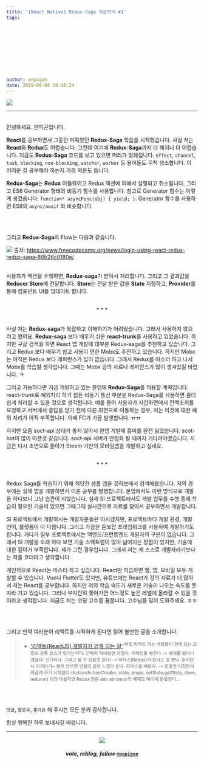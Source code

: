 ```yaml
---
title: '[React Native] Redux-Saga 학습하기 #1'
tags:
  
  
  
  
  
  
  
  
  
  
author: anpigon
date: 2019-08-08 10:48:24
---
```



![](https://files.steempeak.com/file/steempeak/anpigon/TzysIBST-E1848CE185A6E18486E185A9E186A820E1848BE185A5E186B9E18482E185B3E186AB20E18483E185B5E1848CE185A1E1848BE185B5E186AB203.png)

***
<br>안녕하세요. 안피곤입니다.

**React**를 공부하면서 그동안 미뤄왔던 **Redux-Saga** 학습을 시작했습니다. 사실 저는 **React**와 **Redux**도 어렵습니다. 그런데 여기에 **Redux-Saga**까지 더 해지니 더 어렵습니다. 지금도 **Redux-Saga** 코드를 보고 있으면 머리가 멍해집니다.  `effect`, `channel`, `task`, `blocking`, `non-blocking`, `watcher`, `worker` 등 용어들도 무척 생소합니다. 이 어려운 걸 공부해야 하는지 가끔 의문도 듭니다.

**Redux-Saga**는 **Redux** 미들웨어고 Redux 액션에 의해서 실행되고 취소됩니다. 그리고 ES6 Generator 형태의 비동기 함수를 사용합니다. 참고로 Generator 함수는 이렇게 생겼습니다. `function* asyncFunc(obj) { yield; }`. Generator 함수를 사용하면 ES8의 `async/await` 와 비슷합니다.

<br><br>

그리고 **Redux-Saga**의 Flow는 다음과 같습니다.

![](https://cdn-media-1.freecodecamp.org/images/1*y-qgopNVlYcVrXgM84iPfA.jpeg)
</sup>출처: https://www.freecodecamp.org/news/login-using-react-redux-redux-saga-86b26c8180e/</sup>

<br>사용자가 액션을 수행하면, **Redux-saga**가 받아서 처리합니다. 그리고 그 결과값을 **Reducer Store**에 전달합니다. **Store**는 전달 받은 값을 **State** 저장하고, **Provider**를 통해 컴포넌트 UI를 업데이트 합니다. 

<br>
<center>* * *</center>
<br>

사실 저는 **Redux-saga**가 복잡하고 이해하기가 어려웠습니다. 그래서 사용하지 않으려고 했어요. **Redux-saga** 보다 배우기 쉬운 **react-trunk**를 사용하고 있었습니다. 하지만 구글 검색을 하면 React 앱 개발에 대부분 Redux-saga를 추천하고 있습니다. 그리고 Redux 보다 배우기 쉽고 사용이 편한 Mobx도 추천하고 있습니다. 하지만 Mobx는 아직은  Redux 보다 레퍼런스가 많이 없습니다. 그래서 Redux를 마스터 하고 나서 Mobx를 학습할 생각입니다. 그때는 Mobx 강의 자료나 레퍼런스가 많이 생겨있길 바랍니다. ㅋ

그리고 가능하다면 지금 개발하고 있는 완댑에 **Redux-Saga**를 적용할 계획입니다. react-trunk로 예외처리 하기 힘든 비동기 통신 부분을 Redux-Saga를 사용하면 좀더 쉽게 처리할 수 있을 것으로 생각됩니다. 예를 들어 사용자가 지갑화면에서 잔액조회를 요청하고 서버에서 응답을 받기 전에 다른 화면으로 이동하는 경우, 저는 이것에 대한 예외 처리가 아직 부족합니다. 이때 FC가 가끔 발생합니다. ㅠㅠ

하지만 요즘 soct-api 상태가 좋지 않아서 완댑 개발에 흥미를 완전 잃었습니다. scot-bot이 많이 아픈것 같습니다. soct-api 서버가 안정화 될 때까지 기다려야겠습니다. 지금은 다시 초연으로 돌아가 Steem 기반의 모바일앱을 개발하고 싶네요.

<br>
<center>* * *</center>
<br>

Redux Saga를 학습하기 위해 적당한 샘플 앱을 깃허브에서 검색해봤습니다. 저의 경우에는 실제 앱을 개발하면서 이론 공부를 병행합니다. 본업에서도 이런 방식으로 개발을 하다보니 그냥 습관이 되었습니다. 실제 SI 프로젝트에서도 개발 업무를 수행 중에 학습이 필요한 기술이 있으면 그때그때 실시간으로 자료를 찾아서 공부하면서 개발합니다.

SI 프로젝트에서 개발하시는 개발자분들은 아시겠지만, 프로젝트마다 개발 환경, 개발 언어, 플랫폼이 다 다릅니다. 그리고 가끔은 듣보잡 프레임워크를 사용하여 개발하기도 합니다. 게다가 일부 프로젝트에서는 백엔드/프런트엔드 개발자의 구분이 없습니다. 그래서 SI 개발을 오래 하다 보면 기술 스펙트럼이 많이 넓어지는 장점이 있지만, 기술에 대한 깊이가 부족합니다. 제가 그런 경우입니다. 그래서 저는 제 스스로 개발자라기보다는 저를 코더라고 생각합니다.

개인적으로 React는 마스터 하고 싶습니다. React만 학습하면 웹, 앱, 모바일 모두 개발할 수 있습니다. Vue나 Flutter도 있지만, 유튜브에는 React가 강의 자료가 더 많아서 저는 React를 공부합니다. 하지만 저의 학습 속도가 새로운 기술이 나오는 속도를 못따라 가고 있습니다. 그러나 부지런히 쫓아가면 어느정도 높은 레벨에 올라갈 수 있을 것이라고 생각합니다. 지금도 저는 코딩 고수를 꿈꿉니다. 고수님들 많이 도와주세요. ㅎㅎ

<br><br>

그리고 만약 여러분이 리액트를 시작하게 된다면 읽어 볼만한 글을 소개합니다.
> - ['리액트(ReactJS) 개발자가 걷게 되는 길'](https://repo.yona.io/doortts/blog/post/297)
> <sup>바로 리액트 하는 사람들이 걷게 되는 모종의 공통 코스가 있다는거다. 간략히 적어보면 이렇다. 리액트를 배운다 -> 예제를 봤더니 괜찮다. 신기하다. 그리고 할 수 있을것 같다! -> 리덕스(Redux)가 있다는 걸 봤다. 읽어보니 이거이거~ 왠지 안쓰면 안될것 같은 느낌이 든다. 리덕스를 배운다. -> 한동안 미친듯이 헷갈려 하기 시작한다 (Action/ActionCreator, state, props, setState,getState, store, reducer) 이건 아쉽지만 Redux 만든 dan abramov의 예제도 여기에 한몫한다...</sup>

<br>
<br>

 `댓글`, `팔로우`, `좋아요` 해 주시는 모든 분께 감사합니다.

항상 행복한 하루 보내시길 바랍니다.

***

<center><img src='https://steemitimages.com/400x0/https://cdn.steemitimages.com/DQmQmWhMN6zNrLmKJRKhvSScEgWZmpb8zCeE2Gray1krbv6/BC054B6E-6F73-46D0-88E4-C88EB8167037.jpeg'><h5>vote, reblog, follow <code><a href='/@anpigon'>@anpigon</a></code></h5></center>

<br>